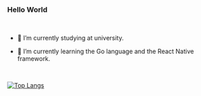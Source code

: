 ### Hello World

<!--
**minghaohao/minghaohao** is a ✨ _special_ ✨ repository because its `README.md` (this file) appears on your GitHub profile.

Here are some ideas to get you started:

- 🔭 I’m currently working on ...
- 🌱 I’m currently learning ...
- 👯 I’m looking to collaborate on ...
- 🤔 I’m looking for help with ...
- 💬 Ask me about ...
- 📫 How to reach me: ...
- 😄 Pronouns: ...
- ⚡ Fun fact: ...
-->

<br />

- 🔭 I’m currently studying at university.

- 🤔 I’m currently learning the Go language and the React Native framework.

<br />

[![Top Langs](https://github-readme-stats.vercel.app/api/top-langs/?username=haohao-1024&layout=compact)](https://github.com/anuraghazra/github-readme-stats)

